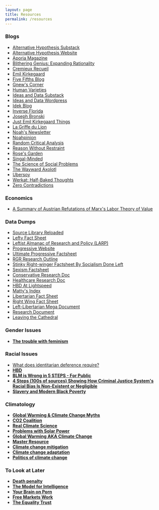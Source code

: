 ```yaml
---
layout: page
title: Resources
permalink: /resources
---
```


<div id="left-column">
<div markdown="1">

### Blogs

*   [Alternative Hypothesis Substack](https://thealternativehypothesis.substack.com/archive)
*   [Alternative Hypothesis Website](https://web.archive.org/web/20220531093112/https://thealternativehypothesis.org/index.php/about-the-alternative-hypothesis/)
*   [Aporia Magazine](https://ideassleepfuriously.substack.com/)
*   [Blithering Genius: Expanding Rationality](https://expandingrationality.substack.com/)
*   [Cremieux Recueil](https://www.cremieux.xyz/)
*   [Emil Kirkegaard](https://front.emilkirkegaard.dk/)
*   [Five Fifths Blog](https://fivefifthsblog.substack.com/)
*   [Gnew's Corner](https://gnew.substack.com/archive)
*   [Human Varieties](https://humanvarieties.org/)
*   [Ideas and Data Substack](https://seanlast.substack.com/archive)
*   [Ideas and Data Wordpress](https://ideasanddata.wordpress.com/)
*   [Idek Blog](https://medium.com/@Idek)
*   [Inverse Florida](https://inverseflorida.substack.com/)
*   [Joseph Bronski](https://substack.com/@josephbronski)
*   [Just Emil Kirkegaard Things](https://kirkegaard.substack.com/)
*   [La Griffe du Lion](http://www.lagriffedulion.f2s.com/index.html)
*   [Noah's Newsletter](https://noahcarl.substack.com/archive?sort=new)
*   [Noahpinion](https://www.noahpinion.blog/archive)
*   [Random Critical Analysis](https://randomcriticalanalysis.com/)
*   [Reason Without Restraint](https://reasonwithoutrestraint.com/)
*   [Rose's Garden](https://rosewrist.substack.com/)
*   [Singal-Minded](https://jessesingal.substack.com/?utm_source=homepage_recommendations&utm_campaign=1111741)
*   [The Science of Social Problems](https://scienceofsocialproblems.com/blog/)
*   [The Wayward Axolotl](https://thewaywardaxolotl.blogspot.com/)
*   [Ubersoy](https://ubersoy.substack.com/)
*   [Werkat: Half-Baked Thoughts](https://werkat.substack.com/)
*   [Zero Contradictions](https://zerocontradictions.net/)

### Economics

*  [A Summary of Austrian Refutations of Marx's Labor Theory of Value](https://docs.google.com/document/d/1lzzBPSfpoa3_R_sP0iVkpZnINUMBZUWV_wzy_LKIBso/edit)

</div>
</div>
    
<div id="middle-column">
<div markdown="1">
        
### Data Dumps

*  [Source Library Reloaded](https://the-source-library.github.io/)
*  [Lefty Fact Sheet](https://docs.google.com/document/d/1sLgLinCmSZP7QbXoVjZCkY89cNJ8MIawX2ycCzbnCmY/edit)
*  [Leftist Almanac of Research and Policy (LARP)](https://docs.google.com/document/d/1mQhMGz6SeDPXJjkNcO8FuNsTaA6Q5McAxTw6VqQ1dPs/edit)
*  [Progressive Website](https://sites.google.com/view/matteristheminimum/home?authuser=0)
*  [Ultimate Progressive Factsheet](https://docs.google.com/document/d/1xNUNfQddTaEc3SA9LU2ByeQ-1zT_s4qi-HVqLqwYhFQ/edit)
*  [RGR Research Outline](https://docs.google.com/document/d/1BRV3U0HHE40XlgFoM2wlzeb6vqjTgYms/mobilebasic)
*  [Stinky Right-winger Factsheet By Socialism Done Left](https://socdoneleft.github.io/stinky_rightwinger_factsheet.html)
*  [Sexism Factsheet](https://docs.google.com/document/d/1RDnpCSIghRBlsXoY-YOG3jtfG7ELEkn995KkC0OqHro/edit#)
*  [Conservative Research Doc](https://docs.google.com/document/d/1mqemiW_rBw8e7KsxkpdLEmFJ9ynnrVS-OU1XL7Y2QB0/edit#)
*  [Healthcare Research Doc](https://docs.google.com/document/d/1-xDTcHLU2LMN9R70bjrLPVlgwy5dX5V5NGCcvjRTZc0/edit)
*  [HBD At Lightspeed](https://not-equal.org/HBDAtLightSpeed.pdf)
*  [Matty's Index](https://drive.google.com/file/d/1h4dbFRlFGfLKwpQM51TL3pgnN77C_gLq/view)
*  [Libertarian Fact Sheet](https://docs.google.com/document/d/1f4MupVrgz_YcsDXGOdTHyOBDVBEn_s_IVgqyrURvPX4/edit)
*  [Right Wing Fact Sheet](https://docs.google.com/document/d/10i7GdDU_TFMybmxokyXdMjvhJTqC4Tk-TM3pUGhoPdI/edit)
*  [Left-Libertarian Mega Document](https://docs.google.com/document/d/1baYefN-5_dVLsAh4mBrKYKImdRD5mNloM4VtHx71NzU/edit)
*  [Research Document](https://docs.google.com/document/d/1PKDABLjgkWS8e4ShiIcCF8I0P7spKSUet9LnKdpPQWA/edit#)
*  [Leaving the Cathedral](https://temora.neocities.org/b/TALAU3.pdf)

### Gender Issues

*  **[The trouble with feminism](https://necpluribusimpar.net/the-trouble-with-feminism/)**

</div>
</div>
    
<div id="right-column">
<div markdown="1"> 
        
### Racial Issues

*  [What does identitarian deference require?](https://mattbruenig.com/2013/02/26/what-does-identitarian-deference-require/)
*  **[HBD](http://www.humanbiologicaldiversity.com/)**
*  **[BLM is Wrong in 5 STEPS - For Public](https://docs.google.com/document/d/1ylDnGSk1kery15S1vKc3ydxYcvApy02JZ9mufWR88nc/edit)**
*  **[4 Steps (100s of sources) Showing How Criminal Justice System's Racial Bias Is Non-Existent or Negligible ](https://docs.google.com/document/d/1I2CiV8fGWVMFgt2enjysCmdOBhAxfb-ZgvcDXGFn9KE/edit)**
*  **[Slavery and Modern Black Poverty](https://ideasanddata.wordpress.com/2019/06/11/slavery-and-modern-black-poverty/)**

### Climatology

*  **[Global Warming & Climate Change Myths](https://skepticalscience.com/argument.php)**
*  **[CO2 Coalition](https://co2coalition.org/facts/)**
*  **[Real Climate Science](https://realclimatescience.com/)**
*  **[Problems with Solar Power](https://docs.google.com/document/d/1gTwu4bI13ewq6wHYSBhvwfRptf6NL8u-03vFEnrKscA/edit)**
*  **[Global Warming AKA Climate Change](https://docs.google.com/document/d/1vHU2hHXebxpvExT7srNNnX-VM7Qn9Ak_ZmdKCIcUti8/edit)**
*  **[Master Resource](https://www.masterresource.org/)**
*  **[Climate change mitigation](https://en.wikipedia.org/wiki/Climate_change_mitigation)**
*  **[Climate change adaptation](https://en.wikipedia.org/wiki/Climate_change_adaptation)**
*  **[Politics of climate change](https://en.wikipedia.org/wiki/Politics_of_climate_change)**

### To Look at Later

*  **[Death penalty](https://docs.google.com/document/d/1GWsc0ZZb1SNPqrfltILmZ6ANG2ylAfFK9Nvq9Qxw7g0/edit)**
*  **[The Model for Intelligence](https://files.catbox.moe/q511hd.pdf)**
*  **[Your Brain on Porn](https://www.yourbrainonporn.com/research/)**
*  **[Free Markets Work](https://docs.google.com/document/d/1DMJmApJ0ueMKn5viHJlLA2t4WyKF4T0P/edit#h)**
*  **[The Equality Trust](https://equalitytrust.org.uk/)**

</div>
</div>
